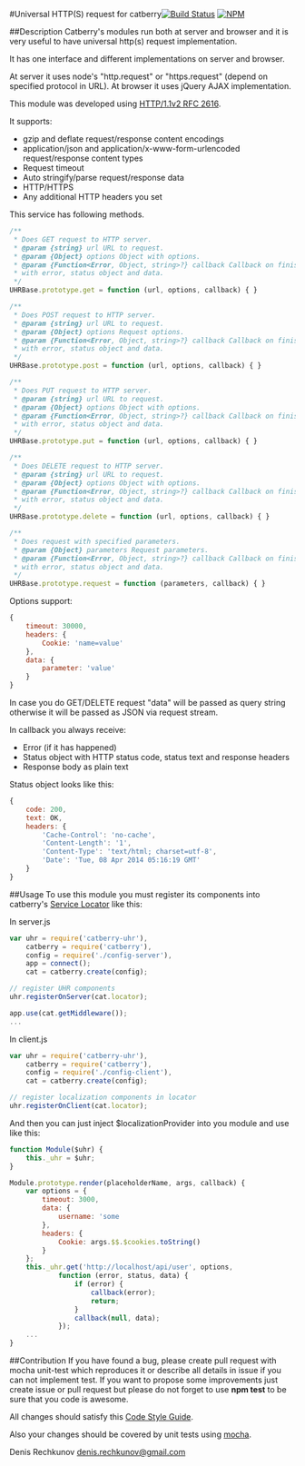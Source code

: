 #Universal HTTP(S) request for catberry[![Build Status](https://travis-ci.org/pragmadash/catberry-uhr.png?branch=master)](https://travis-ci.org/pragmadash/catberry-uhr)
[![NPM](https://nodei.co/npm/catberry-uhr.png)](https://nodei.co/npm/catberry-uhr/)

##Description
Catberry's modules run both at server and browser and it is very useful to have universal http(s) request implementation.

It has one interface and different implementations on server and browser.

At server it uses node's "http.request" or "https.request" (depend on specified protocol in URL).
At browser it uses jQuery AJAX implementation.

This module was developed using [HTTP/1.1v2 RFC 2616](http://www.w3.org/Protocols/rfc2616).

It supports:

 * gzip and deflate request/response content encodings
 * application/json and application/x-www-form-urlencoded request/response content types
 * Request timeout
 * Auto stringify/parse request/response data
 * HTTP/HTTPS
 * Any additional HTTP headers you set

This service has following methods.

```javascript
/**
 * Does GET request to HTTP server.
 * @param {string} url URL to request.
 * @param {Object} options Object with options.
 * @param {Function<Error, Object, string>?} callback Callback on finish
 * with error, status object and data.
 */
UHRBase.prototype.get = function (url, options, callback) { }

/**
 * Does POST request to HTTP server.
 * @param {string} url URL to request.
 * @param {Object} options Request options.
 * @param {Function<Error, Object, string>?} callback Callback on finish
 * with error, status object and data.
 */
UHRBase.prototype.post = function (url, options, callback) { }

/**
 * Does PUT request to HTTP server.
 * @param {string} url URL to request.
 * @param {Object} options Object with options.
 * @param {Function<Error, Object, string>?} callback Callback on finish
 * with error, status object and data.
 */
UHRBase.prototype.put = function (url, options, callback) { }

/**
 * Does DELETE request to HTTP server.
 * @param {string} url URL to request.
 * @param {Object} options Object with options.
 * @param {Function<Error, Object, string>?} callback Callback on finish
 * with error, status object and data.
 */
UHRBase.prototype.delete = function (url, options, callback) { }

/**
 * Does request with specified parameters.
 * @param {Object} parameters Request parameters.
 * @param {Function<Error, Object, string>?} callback Callback on finish
 * with error, status object and data.
 */
UHRBase.prototype.request = function (parameters, callback) { }
```

Options support:

```javascript
{
	timeout: 30000,
	headers: {
		Cookie: 'name=value'
	},
	data: {
		parameter: 'value'
	}
}
```

In case you do GET/DELETE request "data" will be passed as query string otherwise it will be passed as JSON via request stream.

In callback you always receive:

* Error (if it has happened)
* Status object with HTTP status code, status text and response headers
* Response body as plain text

Status object looks like this:

```javascript
{
	code: 200,
	text: OK,
	headers: {
		'Cache-Control': 'no-cache',
        'Content-Length': '1',
        'Content-Type': 'text/html; charset=utf-8',
        'Date': 'Tue, 08 Apr 2014 05:16:19 GMT'
	}
}
```

##Usage
To use this module you must register its components into catberry's [Service Locator](https://github.com/pragmadash/catberry-locator) like this:

In server.js

```javascript
var uhr = require('catberry-uhr'),
	catberry = require('catberry'),
	config = require('./config-server'),
	app = connect();
	cat = catberry.create(config);

// register UHR components
uhr.registerOnServer(cat.locator);

app.use(cat.getMiddleware());
...
```

In client.js

```javascript
var uhr = require('catberry-uhr'),
	catberry = require('catberry'),
	config = require('./config-client'),
	cat = catberry.create(config);

// register localization components in locator
uhr.registerOnClient(cat.locator);

```

And then you can just inject $localizationProvider into you module and use like this:

```javascript
function Module($uhr) {
	this._uhr = $uhr;
}

Module.prototype.render(placeholderName, args, callback) {
	var options = {
		timeout: 3000,
		data: {
			username: 'some
		},
		headers: {
			Cookie: args.$$.$cookies.toString()
		}
	};
	this._uhr.get('http://localhost/api/user', options,
    		function (error, status, data) {
    			if (error) {
    				callback(error);
    				return;
    			}
    			callback(null, data);
    		});
	...
}
```

##Contribution
If you have found a bug, please create pull request with mocha unit-test which reproduces it or describe all details in issue if you can not implement test.
If you want to propose some improvements just create issue or pull request but please do not forget to use **npm test** to be sure that you code is awesome.

All changes should satisfy this [Code Style Guide](https://github.com/pragmadash/catberry/blob/master/docs/code-style.md).

Also your changes should be covered by unit tests using [mocha](https://www.npmjs.org/package/mocha).

Denis Rechkunov <denis.rechkunov@gmail.com>
